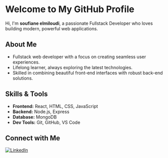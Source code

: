 #  Welcome to My GitHub Profile

Hi, I'm **soufiane elmiloudi**, a passionate Fullstack Developer who loves building modern, powerful web applications.

##  About Me
- Fullstack web developer with a focus on creating seamless user experiences.
- Lifelong learner, always exploring the latest technologies.
- Skilled in combining beautiful front-end interfaces with robust back-end solutions.

##  Skills & Tools
- **Frontend:** React, HTML, CSS, JavaScript
- **Backend:** Node.js, Express
- **Database:** MongoDB
- **Dev Tools:** Git, GitHub, VS Code


##  Connect with Me
[![LinkedIn](https://img.shields.io/badge/LinkedIn-blue?logo=linkedin)](https://www.linkedin.com/in/soufiane-elmiloudi-7795b8360/)
